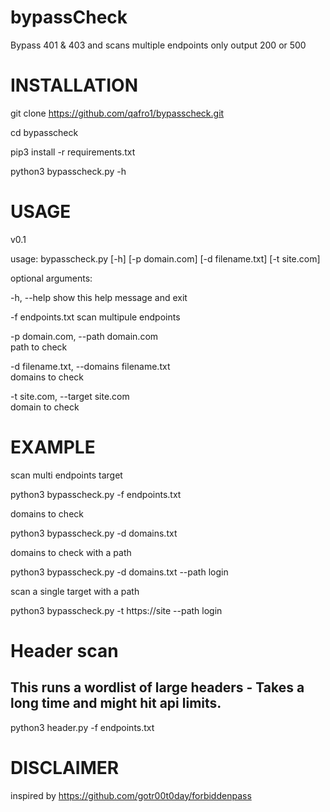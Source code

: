 # bypassCheck
Bypass 401 &amp; 403 and scans multiple endpoints only output 200 or 500   


# INSTALLATION


git clone https://github.com/qafro1/bypasscheck.git

cd bypasscheck

pip3 install -r requirements.txt

python3 bypasscheck.py -h

# USAGE

   v0.1           
                                                                                                                                                                                                             
                                                                                                                                   
usage: bypasscheck.py [-h] [-p domain.com] [-d filename.txt] [-t site.com]                                                                                                           

optional arguments:  

  -h, --help            show this help message and exit  
  
  -f endpoints.txt       scan multipule endpoints
  
  -p domain.com, --path domain.com                                                                       
                        path to check    
                        
  -d filename.txt, --domains filename.txt                                                                
                        domains to check   
                        
  -t site.com, --target site.com                                                                         
                        domain to check 
                        
                        
# EXAMPLE

scan  multi endpoints target

python3 bypasscheck.py -f endpoints.txt

domains to check

python3 bypasscheck.py -d domains.txt

domains to check with a path

python3 bypasscheck.py -d domains.txt --path login

scan a single target with a path

python3 bypasscheck.py -t https://site --path login


# Header scan
## This runs a wordlist of large headers - Takes a long time and might hit api limits.

python3 header.py -f endpoints.txt


# DISCLAIMER

inspired by https://github.com/gotr00t0day/forbiddenpass
 

